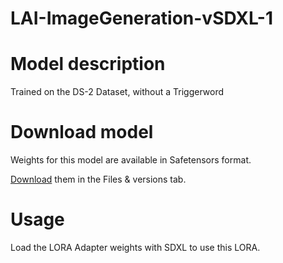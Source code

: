 # LAI-ImageGeneration-vSDXL-1

# Model description 

Trained on the DS-2 Dataset, without a Triggerword


# Download model

Weights for this model are available in Safetensors format.

[Download](https://huggingface.co/Artples/LAI-ImageGeneration-v1/tree/main) them in the Files & versions tab.

# Usage

Load the LORA Adapter weights with SDXL to use this LORA.
